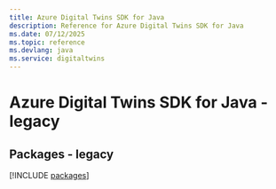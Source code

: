 ```yaml
---
title: Azure Digital Twins SDK for Java
description: Reference for Azure Digital Twins SDK for Java
ms.date: 07/12/2025
ms.topic: reference
ms.devlang: java
ms.service: digitaltwins
---
```

# Azure Digital Twins SDK for Java - legacy
## Packages - legacy
[!INCLUDE [packages](digital-twins-index.md)]